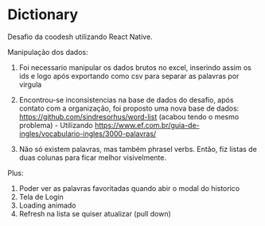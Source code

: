 # Dictionary

Desafio da coodesh utilizando React Native.

Manipulação dos dados:

1. Foi necessario manipular os dados brutos no excel, inserindo assim os ids e logo após exportando como csv para separar as palavras por virgula

2. Encontrou-se inconsistencias na base de dados do desafio, após contato com a organização, foi proposto uma nova base de dados: https://github.com/sindresorhus/word-list (acabou tendo o mesmo problema) - Utilizando https://www.ef.com.br/guia-de-ingles/vocabulario-ingles/3000-palavras/

3. Não só existem palavras, mas também phrasel verbs. Então, fiz listas de duas colunas para ficar melhor visivelmente.

Plus:

1. Poder ver as palavras favoritadas quando abir o modal do historico
2. Tela de Login
3. Loading animado
4. Refresh na lista se quiser atualizar (pull down)
